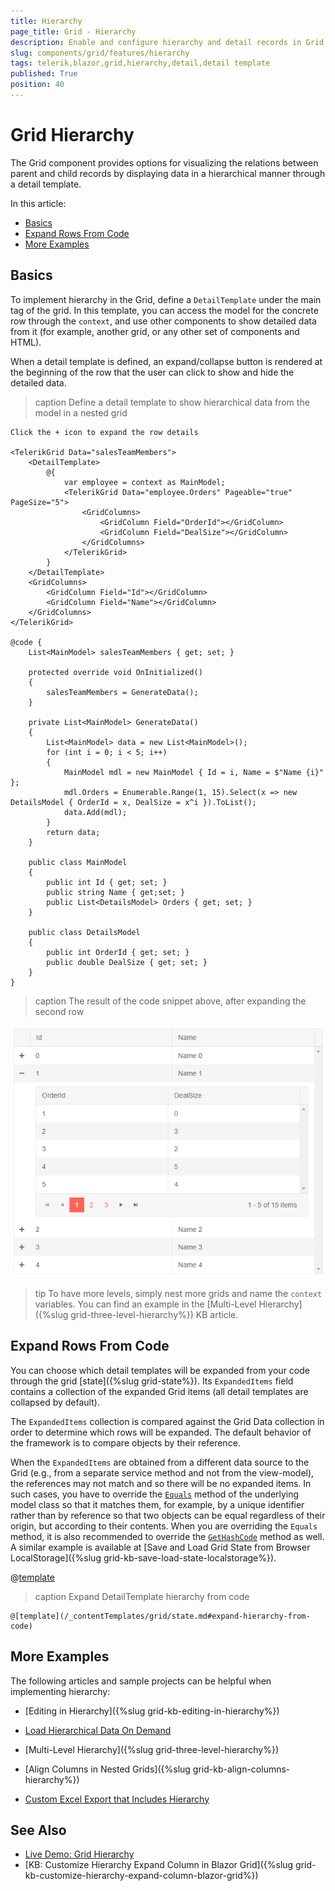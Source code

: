 ```yaml
---
title: Hierarchy
page_title: Grid - Hierarchy
description: Enable and configure hierarchy and detail records in Grid for Blazor.
slug: components/grid/features/hierarchy
tags: telerik,blazor,grid,hierarchy,detail,detail template
published: True
position: 40
---
```


# Grid Hierarchy

The Grid component provides options for visualizing the relations between parent and child records by displaying data in a hierarchical manner through a detail template.

In this article:

* [Basics](#basics)
* [Expand Rows From Code](#expand-rows-from-code)
* [More Examples](#more-examples)

## Basics

To implement hierarchy in the Grid, define a `DetailTemplate` under the main tag of the grid. In this template, you can access the model for the concrete row through the `context`, and use other components to show detailed data from it (for example, another grid, or any other set of components and HTML).

When a detail template is defined, an expand/collapse button is rendered at the beginning of the row that the user can click to show and hide the detailed data.

>caption Define a detail template to show hierarchical data from the model in a nested grid

````CSHTML
Click the + icon to expand the row details

<TelerikGrid Data="salesTeamMembers">
    <DetailTemplate>
        @{
            var employee = context as MainModel;
            <TelerikGrid Data="employee.Orders" Pageable="true" PageSize="5">
                <GridColumns>
                    <GridColumn Field="OrderId"></GridColumn>
                    <GridColumn Field="DealSize"></GridColumn>
                </GridColumns>
            </TelerikGrid>
        }
    </DetailTemplate>
    <GridColumns>
        <GridColumn Field="Id"></GridColumn>
        <GridColumn Field="Name"></GridColumn>
    </GridColumns>
</TelerikGrid>

@code {
    List<MainModel> salesTeamMembers { get; set; }

    protected override void OnInitialized()
    {
        salesTeamMembers = GenerateData();
    }

    private List<MainModel> GenerateData()
    {
        List<MainModel> data = new List<MainModel>();
        for (int i = 0; i < 5; i++)
        {
            MainModel mdl = new MainModel { Id = i, Name = $"Name {i}" };
            mdl.Orders = Enumerable.Range(1, 15).Select(x => new DetailsModel { OrderId = x, DealSize = x^i }).ToList();
            data.Add(mdl);
        }
        return data;
    }

    public class MainModel
    {
        public int Id { get; set; }
        public string Name { get;set; }
        public List<DetailsModel> Orders { get; set; }
    }

    public class DetailsModel
    {
        public int OrderId { get; set; }
        public double DealSize { get; set; }
    }
}
````

>caption The result of the code snippet above, after expanding the second row

![Blazor Hierarchy Grid In Grid](images/hierarchy-grid-in-grid.png)

>tip To have more levels, simply nest more grids and name the `context` variables. You can find an example in the [Multi-Level Hierarchy]({%slug grid-three-level-hierarchy%}) KB article.


## Expand Rows From Code

You can choose which detail templates will be expanded from your code through the grid [state]({%slug grid-state%}). Its `ExpandedItems` field contains a collection of the expanded Grid items (all detail templates are collapsed by default).

The `ExpandedItems` collection is compared against the Grid Data collection in order to determine which rows will be expanded. The default behavior of the framework is to compare objects by their reference.

When the `ExpandedItems` are obtained from a different data source to the Grid (e.g., from a separate service method and not from the view-model), the references may not match and so there will be no expanded items. In such cases, you have to override the [`Equals`](https://docs.microsoft.com/en-us/dotnet/api/system.object.equals) method of the underlying model class so that it matches them, for example, by a unique identifier rather than by reference so that two objects can be equal regardless of their origin, but according to their contents. When you are overriding the `Equals` method, it is also recommended to override the [`GetHashCode`](https://docs.microsoft.com/en-us/dotnet/api/system.object.gethashcode) method as well. A similar example is available at [Save and Load Grid State from Browser LocalStorage]({%slug grid-kb-save-load-state-localstorage%}).

@[template](/_contentTemplates/grid/state.md#initial-state)

>caption Expand DetailTemplate hierarchy from code

````CSHTML
@[template](/_contentTemplates/grid/state.md#expand-hierarchy-from-code)
````

## More Examples

The following articles and sample projects can be helpful when implementing hierarchy:

* [Editing in Hierarchy]({%slug grid-kb-editing-in-hierarchy%})

* [Load Hierarchical Data On Demand](https://github.com/telerik/blazor-ui/tree/master/grid/load-on-demand-hierarchy)

* [Multi-Level Hierarchy]({%slug grid-three-level-hierarchy%})

* [Align Columns in Nested Grids]({%slug grid-kb-align-columns-hierarchy%})

* [Custom Excel Export that Includes Hierarchy](https://github.com/telerik/blazor-ui/tree/master/grid/export-to-xlsx-hierarchy)


## See Also

  * [Live Demo: Grid Hierarchy](https://demos.telerik.com/blazor-ui/grid/hierarchy)
  * [KB: Customize Hierarchy Expand Column in Blazor Grid]({%slug grid-kb-customize-hierarchy-expand-column-blazor-grid%})
   
  

